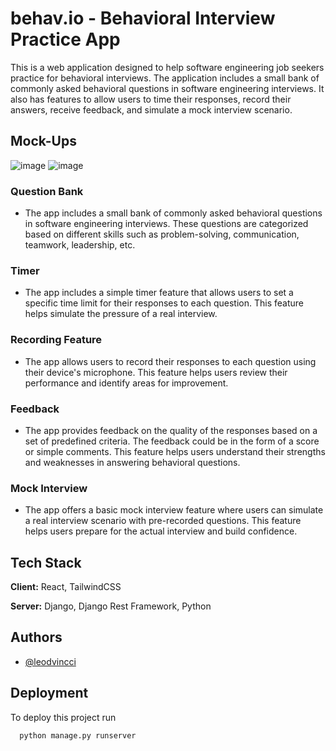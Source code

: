 
# behav.io - Behavioral Interview Practice App
This is a web application designed to help software engineering job seekers practice for behavioral interviews. The application includes a small bank of commonly asked behavioral questions in software engineering interviews. It also has features to allow users to time their responses, record their answers, receive feedback, and simulate a mock interview scenario.


## Mock-Ups
![image](https://user-images.githubusercontent.com/90817505/235392013-34fe6f01-d891-49e3-ab60-8bf15845f530.png)
![image](https://user-images.githubusercontent.com/90817505/235372142-871c6985-331b-434f-a481-7eb78c9efe56.png)

### Question Bank
- The app includes a small bank of commonly asked behavioral questions in software engineering interviews. These questions are categorized based on different skills such as problem-solving, communication, teamwork, leadership, etc.

### Timer
- The app includes a simple timer feature that allows users to set a specific time limit for their responses to each question. This feature helps simulate the pressure of a real interview.

### Recording Feature
- The app allows users to record their responses to each question using their device's microphone. This feature helps users review their performance and identify areas for improvement.

### Feedback
- The app provides feedback on the quality of the responses based on a set of predefined criteria. The feedback could be in the form of a score or simple comments. This feature helps users understand their strengths and weaknesses in answering behavioral questions.

### Mock Interview
- The app offers a basic mock interview feature where users can simulate a real interview scenario with pre-recorded questions. This feature helps users prepare for the actual interview and build confidence.



## Tech Stack

**Client:** React, TailwindCSS

**Server:** Django, Django Rest Framework, Python


## Authors

- [@leodvincci](https://www.github.com/leodvincci)


## Deployment

To deploy this project run

```bash
  python manage.py runserver
```

